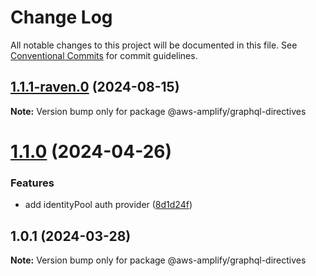 # Change Log

All notable changes to this project will be documented in this file.
See [Conventional Commits](https://conventionalcommits.org) for commit guidelines.

## [1.1.1-raven.0](https://github.com/aws-amplify/amplify-category-api/compare/@aws-amplify/graphql-directives@1.1.0...@aws-amplify/graphql-directives@1.1.1-raven.0) (2024-08-15)

**Note:** Version bump only for package @aws-amplify/graphql-directives

# [1.1.0](https://github.com/aws-amplify/amplify-category-api/compare/@aws-amplify/graphql-directives@1.0.1...@aws-amplify/graphql-directives@1.1.0) (2024-04-26)

### Features

- add identityPool auth provider ([8d1d24f](https://github.com/aws-amplify/amplify-category-api/commit/8d1d24f921e5ea634cde12822ee7ce48059bc78b))

## 1.0.1 (2024-03-28)

**Note:** Version bump only for package @aws-amplify/graphql-directives
